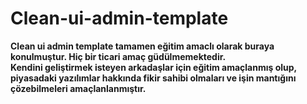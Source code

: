 # Clean-ui-admin-template
**Clean ui admin template tamamen eğitim amaclı olarak buraya konulmuştur. Hiç bir ticari amaç güdülmemektedir. <br/>
Kendini geliştirmek isteyen arkadaşlar için eğitim amaçlanmış olup, piyasadaki yazılımlar hakkında fikir sahibi olmaları ve işin mantığını çözebilmeleri amaçlanlanmıştır.**<br/>





